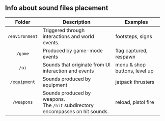 ## Info about sound files placement

|Folder|Description|Examples|
|:-:|-|-|
|`/environment`|Triggered through interactions and world events.| footsteps, signs|
|`/game`|Produced by game-mode events|flag captured, respawn|
|`/ui`|Sounds that originate from UI interaction and events|menu & shop buttons, level up|
|`/equipment`|Sounds produced by equipment|jetpack thrusters|
|`/weapons`|Sounds produced by weapons.<br />The `/hit` subdirectory encompasses on hit sounds.|reload, pistol fire|
